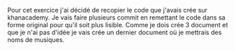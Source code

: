 Pour cet exercice j'ai décidé de recopier le code que j'avais crée sur khanacademy.
Je vais faire plusieurs commit en remettant le code dans sa forme original pour qu'il soit plus lisible.
Comme je dois crée 3 document et que je n'ai pas d'idée je vais crée un dernier document où je mettrais des
noms de musiques.
